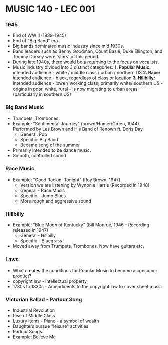 # MUSIC 140 - LEC 001
### 1945
- End of WW II (1939-1945)
- End of "Big Band" era.
- Big bands dominated music industry since mid 1930s.
- Band leaders such as Benny Goodman, Count Basie, Duke Ellington, and Tommy Dorsey were 'stars' of this period.
- During late 1940s, there would be a returning to the focus on vocalists.
- Music industry divided into 3 distinct categories:
  **1. Popular Music:** intended audience - white / middle class / urban / northern US
  **2. Race:** intended audience - black, regardless of class or location
  **3. Hillbilly:** intended audience - lower/ working class, primarily white/ southern US - origins in poor, white, rural - is now migrating to urban areas (particularly in southern US) 

### Big Band Music
- Trumbets, Trombones
- Example: "Sentimental Journey" (brown/Homer/Green, 1944). Performed by Les Brown and His Band of Renown ft. Doris Day.
  - General: Pop
  - Specific: Big Band
  - Became song of the summer
- Primarily intended to be dance music.
- Smooth, controlled sound

### Race Music
- Example: "Good Rockin' Tonight" (Roy Brown, 1947)
  - Version we are listening by Wynonie Harris (Recorded in 1948)
  - General - Race Music
  - Specific - Jump Blues
  - More rough and aggressive sound

### Hillbilly
- Example: "Blue Moon of Kentucky" (Bill Monroe, 1946 - Recording released in 1947)
  - General - Hillbilly
  - Specific - Bluegrass
- Moved away from Trumpets, Trombones. Now have guitars etc.

### Laws
- What creates the conditions for Popular Music to become a consumer product?
- copyright law - intellectual property
- 1730s to 1830s - Amendments to the copyright law to cover sheet music

### Victorian Ballad - Parlour Song
- Industrial Revolution
- Rise of Middle Class
- Luxury items - Piano - a symbol of wealth
- Daughters pursue "leisure" activities
- Parlour Songs
- Example: Believe Me
<!--stackedit_data:
eyJoaXN0b3J5IjpbMTg0NjQ5NTAyMywzODQ0NzM2OTcsLTQ2Mj
M0NzI1MywtODg1MDM0NTAwLC00ODY3Nzc5NTUsODAzMzY0MDg2
LC0xMDkxOTcwOTc1LDI2ODUzMDM5MSwtODgzODMxNTY4XX0=
-->